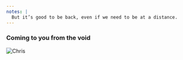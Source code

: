 ```yaml
---
notes: |
  But it’s good to be back, even if we need to be at a distance.
---
```


### Coming to you from the void

![Chris](/images/void.webp) <!-- .element style="height: 600px" -->
